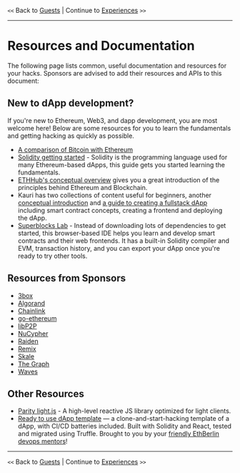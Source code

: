 `<<` Back to [Guests](./guests.md) | Continue to [Experiences](./experiences.md) `>>`

* * *

# Resources and Documentation

The following page lists common, useful documentation and resources for your hacks. Sponsors are advised to add their resources and APIs to this document:

## New to dApp development?

If you're new to Ethereum, Web3, and dapp development, you are most welcome here! Below are some resources for you to learn the fundamentals and getting hacking as quickly as possible.

-   [A comparison of Bitcoin with Ethereum](https://blog.coinbase.com/a-beginners-guide-to-ethereum-46dd486ceecf)
-   [Solidity getting started](https://solidity.readthedocs.io/en/latest/introduction-to-smart-contracts.html) - Solidity is the programming language used for many Ethereum-based dApps, this guide gets you started learning the fundamentals.
-   [ETHHub's conceptual overview](https://docs.ethhub.io/ethereum-basics/what-is-ethereum/) gives you a great introduction of the principles behind Ethereum and Blockchain.
-   Kauri has two collections of content useful for beginners, another [conceptual introduction](https://kauri.io/collection/5bb65f0f4f34080001731dc2/ethereum-101) and [a guide to creating a fullstack dApp](https://kauri.io/collection/5b8e401ee727370001c942e3/full-stack-dapp-tutorial-series) including smart contract concepts, creating a frontend and deploying the dApp.
-   [Superblocks Lab](https://lab.superblocks.com) - Instead of downloading lots of dependencies to get started, this browser-based IDE helps you learn and develop smart contracts and their web frontends. It has a built-in Solidity compiler and EVM, transaction history, and you can export your dApp once you're ready to try other tools.

## Resources from Sponsors

-   [3box](resources/3box.md)
-   [Algorand](resources/algorand.md)
-   [Chainlink](resources/chainlink.md)
-   [go-ethereum](resources/go-ethereum.md)
-   [libP2P](resources/libp2p.md)
-   [NuCypher](resources/nucypher.md)
-   [Raiden](resources/raiden.md)
-   [Remix](resources/remix.md)
-   [Skale](resources/skale.md)
-   [The Graph](resources/the-graph.md)
- [Waves](resources/wavesplatform.md)

## Other Resources

-   [Parity light.js](https://parity-js.github.io/light.js/getting-started/installation.html) - A high-level reactive JS library optimized for light clients.
-   [Ready to use dApp template](https://gitlab.com/mikiquantum/simple-dapp-calculator) — a clone-and-start-hacking template of a dApp, with CI/CD batteries included. Built with Solidity and React, tested and migrated using Truffle. Brought to you by your [friendly EthBerlin devops mentors](https://gitlab.com/mikiquantum/simple-dapp-calculator/graphs/master)!

* * *

`<<` Back to [Guests](./guests.md) | Continue to [Experiences](./experiences.md) `>>`
